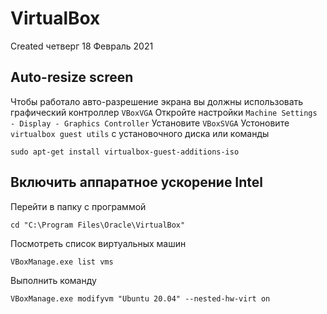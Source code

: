 # VirtualBox
Created четверг 18 Февраль 2021

Auto-resize screen
------------------
Чтобы работало авто-разрешение экрана вы должны использовать графический контроллер ```VBoxVGA```
Откройте настройки 
```Machine Settings - Display - Graphics Controller```
Установите ```VBoxSVGA```
Устоновите ```virtualbox guest utils``` с установочного диска или команды
```
sudo apt-get install virtualbox-guest-additions-iso
```
	
Включить аппаратное ускорение Intel
-----------------------------------
Перейти в папку  с программой
```
cd "C:\Program Files\Oracle\VirtualBox"
```
Посмотреть список виртуальных машин
```
VBoxManage.exe list vms
```
Выполнить команду
```
VBoxManage.exe modifyvm "Ubuntu 20.04" --nested-hw-virt on
```
	

